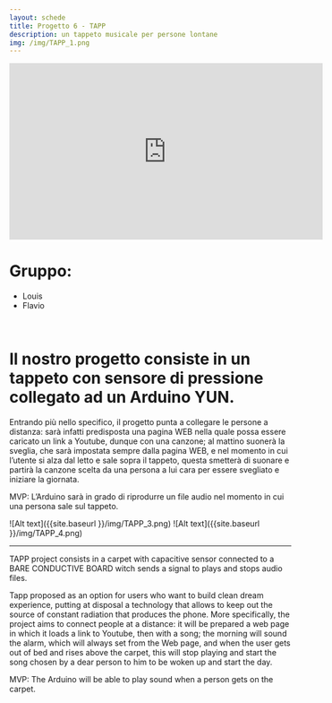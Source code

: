 ```yaml
---
layout: schede
title: Progetto 6 - TAPP
description: un tappeto musicale per persone lontane
img: /img/TAPP_1.png
---
```


<iframe width="560" height="315" src="https://www.youtube.com/embed/klfwjWiIsQM" frameborder="0" allowfullscreen></iframe>

# Gruppo:
- Louis
- Flavio


<div class="img_row">
	<img class="col one" src="{{ site.baseurl }}/img/TAPP_1.png" alt="" title=""/>
	<img class="col one" src="{{ site.baseurl }}/img/TAPP_2.png" alt="" title=""/>
	<img class="col one" src="{{ site.baseurl }}/img/TAPP_3.png" alt="" title=""/>
</div>

# Il nostro progetto consiste in un tappeto con sensore di pressione collegato ad un Arduino YUN.

Entrando più nello specifico, il progetto punta a collegare le persone a distanza: sarà infatti predisposta una pagina WEB nella quale possa essere caricato un link a Youtube, dunque con una canzone; al mattino suonerà la sveglia, che sarà impostata sempre dalla pagina WEB, e nel momento in cui l’utente si alza dal letto e sale sopra il tappeto, questa smetterà di suonare e partirà la canzone scelta da una persona a lui cara per essere svegliato e iniziare la giornata.

MVP: L’Arduino sarà in grado di riprodurre un file audio nel momento in cui una persona sale sul tappeto.

![Alt text]({{site.baseurl }}/img/TAPP_3.png)
![Alt text]({{site.baseurl }}/img/TAPP_4.png)

---

TAPP project consists in a carpet with capacitive sensor connected to a BARE CONDUCTIVE BOARD witch sends a signal to plays and stops audio files.

Tapp proposed as an option for users who want to build clean dream experience, putting at disposal a technology that allows to keep out the source of constant radiation that produces the phone.
More specifically, the project aims to connect people at a distance: 
it will be prepared a web page in which it loads a link to Youtube, 
then with a song; the morning will sound the alarm, which will always 
set from the Web page, and when the user gets out of bed and rises above the carpet,
this will stop playing and start the song chosen by a dear person to him to be woken 
up and start the day.

MVP: The Arduino will be able to play sound when a person gets on the carpet.
